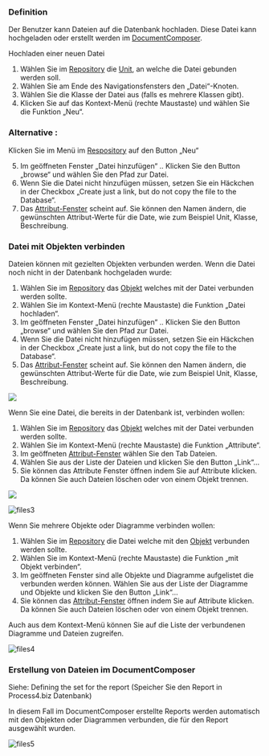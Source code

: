 ### Definition
Der Benutzer kann Dateien auf die Datenbank hochladen. Diese Datei kann hochgeladen oder erstellt werden im [DocumentComposer](documentcomposer-de).

Hochladen einer neuen Datei
1.	Wählen Sie im [Repository](repository-de) die [Unit](unit-de), an welche die Datei gebunden werden soll.
2.	Wählen Sie am Ende des  Navigationsfensters den „Datei“-Knoten.
3.	Wählen Sie die Klasse der Datei aus (falls es mehrere Klassen gibt).
4.	Klicken Sie auf das Kontext-Menü (rechte Maustaste) und wählen Sie die Funktion „Neu“.

<div class="success">
  <h3>Alternative :</h3> 

Klicken Sie im Menü im [Respository](repository-de) auf den Button „Neu“
</div>

5.	Im geöffneten Fenster „Datei hinzufügen“ .. Klicken Sie den Button „browse“ und wählen Sie den Pfad zur Datei. 
6.	Wenn Sie die Datei nicht hinzufügen müssen, setzen Sie ein Häckchen in der Checkbox „Create just a link, but do not copy the file to the Database“.
7.	Das [Attribut-Fenster](eigenschaften-dialogfenster) scheint auf. Sie können den Namen ändern, die gewünschten Attribut-Werte für die Date, wie zum Beispiel Unit, Klasse, Beschreibung. 

### Datei mit Objekten verbinden
Dateien können mit gezielten Objekten verbunden werden. Wenn die Datei noch nicht in der Datenbank hochgeladen wurde:
1.	Wählen Sie im [Repository](repository-de) das [Objekt](objekt) welches mit der Datei verbunden werden sollte. 
2.	Wählen Sie im Kontext-Menü (rechte Maustaste) die Funktion „Datei hochladen“.
3.	Im geöffneten Fenster „Datei hinzufügen“ .. Klicken Sie den Button „browse“ und wählen Sie den Pfad zur Datei.
4.	 Wenn Sie die Datei nicht hinzufügen müssen, setzen Sie ein Häckchen in der Checkbox „Create just a link, but do not copy the file to the Database“.
5.	Das [Attribut-Fenster](eigenschaften-dialogfenster) scheint auf. Sie können den Namen ändern, die gewünschten Attribut-Werte für die Date, wie zum Beispiel Unit, Klasse, Beschreibung. 

![](//images.ctfassets.net/utx1h0gfm1om/7HwiMi8158X8F5AOZZxRPp/bb4330a055572e17192c03679c2c976d/image.png)

Wenn Sie eine Datei, die bereits in der Datenbank ist, verbinden wollen:
1.	Wählen Sie im [Repository](repository-de) das [Objekt](objekt) welches mit der Datei verbunden werden sollte. 
2.	Wählen Sie im Kontext-Menü (rechte Maustaste) die Funktion „Attribute“.
3.	Im geöffneten [Attribut-Fenster](eigenschaften-dialogfenster) wählen Sie den Tab Dateien.
4.	Wählen Sie aus der Liste der Dateien und klicken Sie den Button „Link“…
5.	Sie können das Attribute Fenster öffnen indem Sie auf Attribute klicken. Da können Sie auch Dateien löschen oder von einem Objekt trennen. 

![](//images.ctfassets.net/utx1h0gfm1om/4OxOXZLXH6yoFgDkB6VIrU/297c39ec17d3bc062ddc1498dd6307b1/image.png)

![files3](//images.ctfassets.net/utx1h0gfm1om/rXxD0JGIB0wJOIq5jJxxC/12e60267018e3104b5a6751d18fe3bc6/image.png) 

Wenn Sie mehrere Objekte oder Diagramme verbinden wollen:
1.	Wählen Sie im [Repository](repository-de) die Datei welche mit den [Objekt](objekt) verbunden werden sollte. 
2.	Wählen Sie im Kontext-Menü (rechte Maustaste) die Funktion „mit Objekt verbinden“.
3.	Im geöffneten Fenster sind alle Objekte und Diagramme aufgelistet die verbunden werden können. Wählen Sie aus der Liste der Diagramme und Objekte und klicken Sie den Button „Link“…
4.	Sie können das [Attribut-Fenster](eigenschaften-dialogfenster) öffnen indem Sie auf Attribute klicken. Da können Sie auch Dateien löschen oder von einem Objekt trennen. 

Auch aus dem Kontext-Menü können Sie auf die Liste der verbundenen Diagramme und Dateien zugreifen. 

![files4](//images.ctfassets.net/utx1h0gfm1om/47Guoq204Pejj4PLtgD9wJ/2e546574946e066027d708a43015aacc/image.png) 
 
### Erstellung von Dateien im DocumentComposer
Siehe: Defining the set for the report (Speicher Sie den Report in Process4.biz Datenbank)

In diesem Fall im DocumentComposer erstellte Reports werden automatisch mit den Objekten oder Diagrammen verbunden, die für den Report ausgewählt wurden. 

![files5](//images.ctfassets.net/utx1h0gfm1om/6WA4RzkpotOAmu3RHvsnon/a3568dd9fc17daa3932a95ae6540dde5/image.png)
